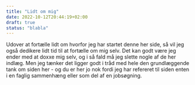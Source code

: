 ```yaml
---
title: "Lidt om mig"
date: 2022-10-12T20:44:19+02:00
draft: true
status: "blabla"
---
```


Udover at fortælle lidt om hvorfor jeg har startet denne her side, så vil jeg også dedikere lidt tid til at fortælle om mig selv. 
Det kan godt være jeg ender med at doxxe mig selv, og i så fald må jeg slette nogle af de her indlæg. Men jeg tænker det 
ligger godt i tråd med hele den grundlæggende tank om siden her - og du er her jo nok fordi jeg har refereret til siden
enten i en faglig sammenhæng eller som del af en jobsøgning. 



